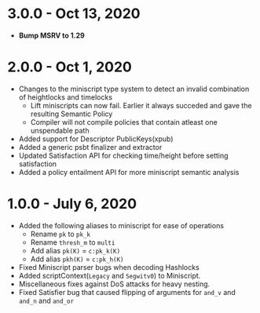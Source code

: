 # 3.0.0 - Oct 13, 2020

- **Bump MSRV to 1.29**

# 2.0.0 - Oct 1, 2020

- Changes to the miniscript type system to detect an invalid
  combination of heightlocks and timelocks
     - Lift miniscripts can now fail. Earlier it always succeded and gave
       the resulting Semantic Policy
     - Compiler will not compile policies that contain atleast one
     unspendable path
- Added support for Descriptor PublicKeys(xpub)
- Added a generic psbt finalizer and extractor
- Updated Satisfaction API for checking time/height before setting satisfaction
- Added a policy entailment API for more miniscript semantic analysis

# 1.0.0 - July 6, 2020

- Added the following aliases to miniscript for ease of operations 
	- Rename `pk` to `pk_k`
	- Rename `thresh_m` to `multi`
	- Add alias `pk(K)` = `c:pk_k(K)`
	- Add alias `pkh(K)` = `c:pk_h(K)`
- Fixed Miniscript parser bugs when decoding Hashlocks
- Added scriptContext(`Legacy` and `Segwitv0`) to Miniscript. 
- Miscellaneous fixes against DoS attacks for heavy nesting.
- Fixed Satisfier bug that caused flipping of arguments for `and_v` and `and_n` and `and_or`


